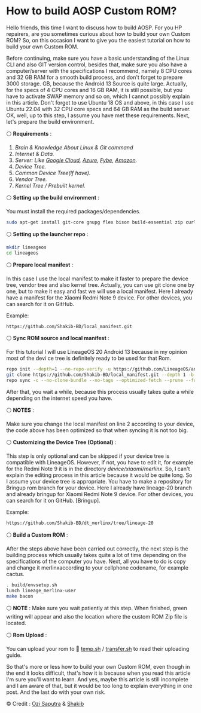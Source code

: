# How to build AOSP Custom ROM?

Hello friends, this time I want to discuss how to build AOSP. For you HP repairers, are you sometimes curious about how to build your own Custom ROM? So, on this occasion I want to give you the easiest tutorial on how to build your own Custom ROM.

Before continuing, make sure you have a basic understanding of the Linux CLI and also GIT version control, besides that, make sure you also have a computer/server with the specifications I recommend, namely 8 CPU cores and 32 GB RAM for a smooth build process, and don't forget to prepare 3000 storage. GB, because the Android 13 Source is quite large. Actually, for the specs of 4 CPU cores and 16 GB RAM, it is still possible, but you have to activate SWAP memory and so on, which I cannot possibly explain in this article. Don't forget to use Ubuntu 18 OS and above, in this case I use Ubuntu 22.04 with 32 CPU core specs and 64 GB RAM as the build server. OK, well, up to this step, I assume you have met these requirements. Next, let's prepare the build environment.

⚪ **Requirements** :

1. *Brain & Knowledge About Linux & Git command*
2. *Internet & Data.*
3. *Server: Like [Google Cloud](https://cloud.google.com/storage?hl=en), [Azure](https://azure.microsoft.com/en-us/resources/cloud-computing-dictionary/what-is-cloud-computing/), [Fybe](https://fybe.com/en/object-storage?gclid=Cj0KCQjw4bipBhCyARIsAFsieCynp-Mcn2A1tH6CLWWYTIlvNRcwAxiDaifoQQM7wXDnTJ1V9-MyLxIaAj_PEALw_wcB), [Amazon](https://aws.amazon.com/products/storage/).*
4. *Device Tree.*
5. *Common Device Tree(If have).*
6. *Vendor Tree.*
7. *Kernel Tree / Prebuilt kernel.*

⚪ **Setting up the build environment** :

You must install the required packages/dependencies.

``` bash
sudo apt-get install git-core gnupg flex bison build-essential zip curl zlib1g-dev libc6-dev-i386 libncurses5 x11proto-core-dev libx11-dev lib32z1-dev libgl1-mesa-dev libxml2-utils xsltproc unzip fontconfig python3 python-is-python3.
```

⚪ **Setting up the launcher repo** :
``` bash
mkdir lineageos
cd lineageos
```

⚪ **Prepare local manifest** :

In this case I use the local manifest to make it faster to prepare the device tree, vendor tree and also kernel tree. Actually, you can use git clone one by one, but to make it easy and fast we will use a local manifest. Here I already have a manifest for the Xiaomi Redmi Note 9 device. For other devices, you can search for it on GitHub.

Example:
``` bash
https://github.com/Shakib-BD/local_manifest.git
```

⚪ **Sync ROM source and local manifest** :

For this tutorial I will use LineageOS 20 Android 13 because in my opinion most of the devi ce tree is definitely ready to be used for that Rom.

``` bash
repo init --depth=1 --no-repo-verify -u https://github.com/LineageOS/android.git -b lineage-20.0 --git-lfs -g default,-mips,-darwin,- notdefault 
git clone https://github.com/Shakib-BD/local_manifest.git --depth 1 -b lineage-20.0 .repo/local_manifests 
repo sync -c --no-clone-bundle --no-tags --optimized-fetch --prune --force-sync -j8
```

After that, you wait a while, because this process usually takes quite a while depending on the internet speed you have.

⚪ **NOTES** :

Make sure you change the local manifest on line 2 according to your device, the code above has been optimized so that when syncing it is not too big.

⚪ **Customizing the Device Tree (Optional)** :

This step is only optional and can be skipped if your device tree is compatible with LineageOS. However, if not, you have to edit it, for example for the Redmi Note 9 it is in the directory *device/xiaomi/merlinx*. So, I can't explain the editing process in this article because it would be quite long. So I assume your device tree is appropriate. You have to make a repository for Bringup rom branch for your device. Here I already have lineage-20 branch and already bringup for Xiaomi Redmi Note 9 device. For other devices, you can search for it on GitHub. [Bringup].

Example:
``` bash
https://github.com/Shakib-BD/dt_merlinx/tree/lineage-20
```

⚪ **Build a Custom ROM** :

After the steps above have been carried out correctly, the next step is the building process which usually takes quite a lot of time depending on the specifications of the computer you have. Next, all you have to do is copy and change it merlinxaccording to your cellphone codename, for example cactus.

``` bash
. build/envsetup.sh 
lunch lineage_merlinx-user 
make bacon
```

⚪ **NOTE** :
Make sure you wait patiently at this step.
When finished, green writing will appear and also the location where the custom ROM Zip file is located.

⚪ **Rom Upload** :

You can upload your rom to 📎 [temp.sh](https://temp.sh) / [transfer.sh](https://transfer.sh) to read their uploading guide.

So that's more or less how to build your own Custom ROM, even though in the end it looks difficult, that's how it is because when you read this article I'm sure you'll want to learn. And yes, maybe this article is still incomplete and I am aware of that, but it would be too long to explain everything in one post. And the last do with your own risk.

© Credit : [Ozi Saputra](https://github.com/mitsu00) & [Shakib](https://t.me/Info_Shakib)
